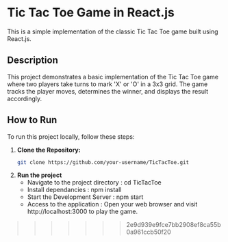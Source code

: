 # Tic Tac Toe Game in React.js

This is a simple implementation of the classic Tic Tac Toe game built using React.js.

## Description

This project demonstrates a basic implementation of the Tic Tac Toe game where two players take turns to mark 'X' or 'O' in a 3x3 grid. The game tracks the player moves, determines the winner, and displays the result accordingly.

## How to Run

To run this project locally, follow these steps:

1. **Clone the Repository:**
   ```bash
   git clone https://github.com/your-username/TicTacToe.git

2. **Run the project**
   - Navigate to the project directory : cd TicTacToe
   - Install dependancies : npm install
   - Start the Development Server : npm start
   - Access to the application : Open your web browser and visit http://localhost:3000 to play the game.
>>>>>>> 2e9d939e9fce7bb2908ef8ca55b0a961ccb50f20
